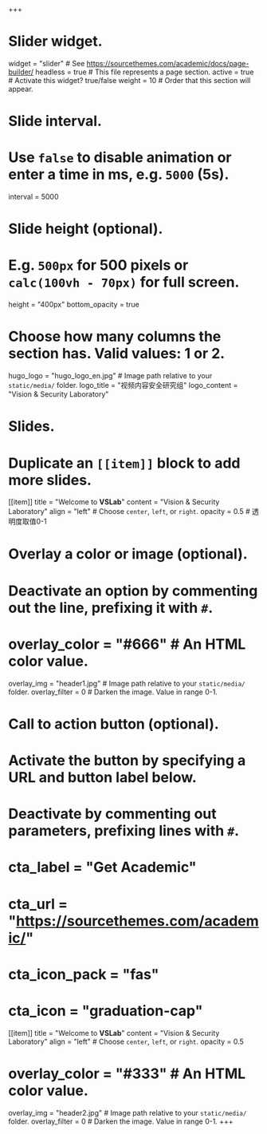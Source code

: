 +++
# Slider widget.
widget = "slider"  # See https://sourcethemes.com/academic/docs/page-builder/
headless = true  # This file represents a page section.
active = true  # Activate this widget? true/false
weight = 10  # Order that this section will appear.

# Slide interval.
# Use `false` to disable animation or enter a time in ms, e.g. `5000` (5s).
interval = 5000

# Slide height (optional).
# E.g. `500px` for 500 pixels or `calc(100vh - 70px)` for full screen.
height = "400px"
bottom_opacity = true

# Choose how many columns the section has. Valid values: 1 or 2.
hugo_logo = "hugo_logo_en.jpg"  # Image path relative to your `static/media/` folder.
logo_title = "视频内容安全研究组"
logo_content = "Vision & Security Laboratory"

# Slides.
# Duplicate an `[[item]]` block to add more slides.
[[item]]
  title = "Welcome to **VSLab**"
  content = "Vision & Security Laboratory"
  align = "left"  # Choose `center`, `left`, or `right`.
  opacity = 0.5 # 透明度取值0-1

  # Overlay a color or image (optional).
  #   Deactivate an option by commenting out the line, prefixing it with `#`.
  # overlay_color = "#666"  # An HTML color value.
  overlay_img = "header1.jpg"  # Image path relative to your `static/media/` folder.
  overlay_filter = 0  # Darken the image. Value in range 0-1.

  # Call to action button (optional).
  #   Activate the button by specifying a URL and button label below.
  #   Deactivate by commenting out parameters, prefixing lines with `#`.
  # cta_label = "Get Academic"
  # cta_url = "https://sourcethemes.com/academic/"
  # cta_icon_pack = "fas"
  # cta_icon = "graduation-cap"

[[item]]
  title = "Welcome to **VSLab**"
  content = "Vision & Security Laboratory"
  align = "left"  # Choose `center`, `left`, or `right`.
  opacity = 0.5

  # overlay_color = "#333"  # An HTML color value.
  overlay_img = "header2.jpg"  # Image path relative to your `static/media/` folder.
  overlay_filter = 0  # Darken the image. Value in range 0-1.
+++
